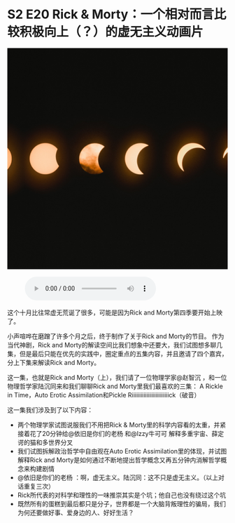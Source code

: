 # S2 E20 Rick & Morty：一个相对而言比较积极向上（？）的虚无主义动画片

![](./image.jpeg)

<figure>
    <figcaption></figcaption>
    <audio
        controls
        src="./audio.mp3">
            Your browser does not support the
            <code>audio</code> element.
    </audio>
</figure>

<p>这个十月比往常虚无荒诞了很多，可能是因为Rick and Morty第四季要开始上映了。</p>
<p>小声喧哗在磨蹭了许多个月之后，终于制作了关于Rick and Morty的节目。 作为当代神剧，Rick and Morty的解读空间比我们想象中还要大，我们试图想多聊几集，但是最后只能在优先的实践中，圈定重点的五集内容，并且邀请了四个嘉宾，分上下集来解读Rick and Morty。</p>
<p>这一集，也就是Rick and Morty（上），我们请了一位物理学家@赵智沉 ，和一位物理哲学家陆沉同来和我们聊聊Rick and Morty里我们最喜欢的三集： A Rickle in Time，Auto Erotic Assimilation和Pickle Riiiiiiiiiiiiiiiiiiiiiiiiick（破音）</p>
<p>这一集我们涉及到了以下内容：</p>
<div class="block-list"><ul>
<li>两个物理学家试图说服我们不用把Rick &amp; Morty里的科学内容看的太重，并紧接着花了20分钟给@依旧是你们的老杨 和@Izzy牛可可 解释多重宇宙、薛定谔的猫和多世界分叉</li>
<li>我们试图拆解政治哲学中自由观在Auto Erotic Assimilation里的体现，并试图解释Rick and Morty是如何通过不断地提出哲学概念又再五分钟内消解哲学概念来构建剧情</li>
<li>@依旧是你们的老杨 ：啊，虚无主义。陆沉同：这不只是虚无主义。（以上对话重复三次）</li>
<li>Rick所代表的对科学和理性的一味推崇其实是个坑；他自己也没有绕过这个坑</li>
<li>既然所有的蛋糕到最后都只是分子，世界都是一个大脑背叛理性的骗局，我们为何还要做好事、爱身边的人、好好生活？</li>
</ul>
</div>
